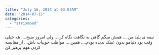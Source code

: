 ```yaml
---
title: "July 16, 2014 at 03:07AM"
date: "2014-07-15"
categories: 
  - "strixmood"
---
```


نیمه ی پلید من.... همش میگم گاهی به نگاهت نگاه کن... ولی امروز صبح.... هه خیلی وقت بود دنیامو بدون عینک ندیده بودم.... همین.... مواظب خوبیات باش... از مقایسه کردن ههم پرهیز کن
